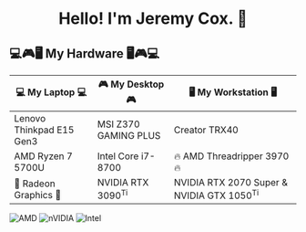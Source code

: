 <h1 align="center">Hello!  I'm Jeremy Cox. 👋</h1>

## 💻🎮🖥️ My Hardware 🖥️🎮💻 
| 💻 My Laptop 💻 | 🎮 My Desktop 🎮 | 🖥️ My Workstation 🖥️  |
|-|-|-|
| Lenovo Thinkpad E15 Gen3 | MSI Z370 GAMING PLUS | Creator TRX40  |
| AMD Ryzen 7 5700U | Intel Core i7-8700 | 🔥 AMD Threadripper 3970 🔥 | 
| 🦾 Radeon Graphics 🦾 | NVIDIA RTX 3090<sup>Ti</sup> | NVIDIA RTX 2070 Super & NVIDIA GTX 1050<sup>Ti</sup> | 
<!-- Work in progress Rows
| 16GB @ 3200 | 32GB @ 3200 | 128GB ECC @ 3200 |
| WD Blue SN570 1TB | Samsung 980 PRO 1TB | Samsung EVO 990 |
-->


<!-- Hardware Badges Here -->
![AMD](https://img.shields.io/badge/AMD-%23000000.svg?style=for-the-badge&logo=amd&logoColor=orange) 
![nVIDIA](https://img.shields.io/badge/nVIDIA-%2376B900.svg?style=for-the-badge&logo=nVIDIA&logoColor=white)
![Intel](https://img.shields.io/badge/intel-%230068B5%20.svg?style=for-the-badge&logo=intel&logoColor=white)


<!--
**JeremyCCox/JeremyCCox** is a ✨ _special_ ✨ repository because its `README.md` (this file) appears on your GitHub profile.

Here are some ideas to get you started:

- 🔭 I’m currently working on ...
- 🌱 I’m currently learning ...
- 👯 I’m looking to collaborate on ...
- 🤔 I’m looking for help with ...
- 💬 Ask me about ...
- 📫 How to reach me: ...
- 😄 Pronouns: ...
- ⚡ Fun fact: ...
-->
